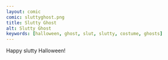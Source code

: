 ```yaml
---
layout: comic
comic: sluttyghost.png
title: Slutty Ghost
alt: Slutty Ghost
keywords: [halloween, ghost, slut, slutty, costume, ghosts]
---
```


Happy slutty Halloween!